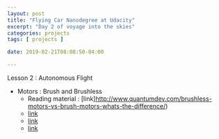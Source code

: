 ```yaml
---
layout: post
title: "Flying Car Nanodegree at Udacity"
excerpt: "Day 2 of voyage into the skies"
categories: projects
tags: [ projects ]

date: 2019-02-21T08:08:50-04:00

---
```



Lesson 2 : Autonomous Flight

* Motors : Brush and Brushless
  * Reading material  : [link]http://www.quantumdev.com/brushless-motors-vs-brush-motors-whats-the-difference/)
  * [link](http://www.electronicdesign.com/electromechanical/what-s-difference-between-brush-dc-and-brushless-dc-motors)
  * [link](https://en.wikipedia.org/wiki/Electronic_speed_control)
  * [link](https://www.youtube.com/watch?v=OZNxbxL7cdc)
